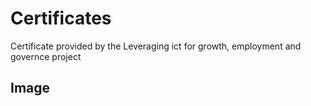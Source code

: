 # Certificates
Certificate provided by the Leveraging ict for growth, employment and governce project

## Image
